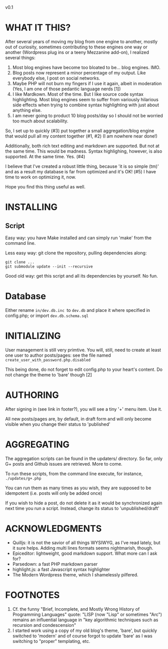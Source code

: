 v0.1

# WHAT IT THIS?

After several years of moving my blog from one engine to another, mostly out of curiosity, sometimes contributing to these engines one way or another (Wordpress plug ins or a teeny Mezzanine add-on), I realized several things:

1. Most blog engines have become too bloated to be... blog engines. IMO.
2. Blog posts now represent a minor percentage of my output. Like everybody else, I post on social networks.
3. Maybe PHP will not burn my fingers if I use it again, albeit in moderation (Yes, I am one of those pedantic language nerds [1])
4. I like Mardkown. Most of the time.  But I like source code syntax highlighting. Most blog engines seem to suffer from variously hilarious side effects when trying to combine syntax highlighting with just about anything else.
5. I am never going to product 10 blog posts/day so I should not be worried too much about scalability.

So, I set up to quickly (#3) put together a small aggregation/blog engine that would pull all my content together (#1, #2) (I am nowhere near done!)

Additionally, both rich text editing and markdown are supported. But not at the same time. This would be madness. Syntax highlighing, however, is also supported. At the same time. Yes. (#4)

I believe that I've created a robust little thing, because 'it is so simple (tm)' and as a result my database is far from optimized and it's OK! (#5) I have time to work on optimizing it, now.

Hope you find this thing useful as well.

# INSTALLING

## Script

Easy way: you have Make installed and can simply run 'make' from the command line.

Less easy way: git clone the repository, pulling dependencies along:

    git clone ...
    git submodule update --init --recursive

Good old way: get this script and all its dependencies by yourself. No fun.

# Database

Either rename `in/dev.db.inc `to `dev.db` and place it where specified in config.php; or import `dev.db.schema.sql`

# INITIALIZING

User management is still very primtive. You will, still, need to create at least one user to author posts/pages: see the file named `create_user_with_password.php.disabled`

This being done, do not forget to edit config.php to your heart's content. Do not change the theme to 'bare' though [2]

# AUTHORING

After signing in (see link in footer?), you will see a tiny '+' menu item. Use it.

All new posts/pages are, by default, in draft form and will only become visible when you change their status to 'published'

# AGGREGATING

The aggregation scripts can be found in the updaters/ directory. So far, only G+ posts and Github issues are retrieved. More to come.

To run these scripts, from the command line execute, for instance, `./updates/g+.php` 

You can run them as many times as you wish, they are supposed to be idempotent (i.e. posts will only be added once)

If you wish to hide a post, do not delete it as it would be synchronized again next time you run a script. Instead, change its status to 'unpublished/draft'

# ACKNOWLEDGMENTS

* Quilljs: it is not the savior of all things WYSIWYG, as I've read lately, but it sure helps. Adding multi lines formats seems nightmarish, though.
* Epiceditor: lightweight, good markdown support. What more can I ask for?
* Parsedown: a fast PHP markdown parser
* highlight.js: a fast Javascript syntax highlighter
* The Modern Wordpress theme, which I shamelessly pilfered.

# FOOTNOTES

1. Cf. the funny "Brief, Incomplete, and Mostly Wrong History of Programming Languages" quote: "LISP (now "Lisp" or sometimes "Arc") remains an influential language in "key algorithmic techniques such as recursion and condescension"
2. I started work using a copy of my old blog's theme, 'bare', but quickly switched to 'modern' and of course forgot to update 'bare' as I was switching to "proper" templating, etc.
